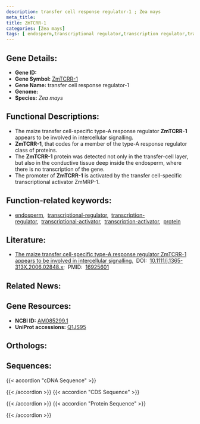 ```yaml
---
description: transfer cell response regulator-1 ; Zea mays
meta_title:
title: ZmTCRR-1
categories: [Zea mays]
tags: [ endosperm,transcriptional regulator,transcription regulator,transcriptional activator,transcription activator,protein ]
---
```


## Gene Details:
- **Gene ID:** []()
- **Gene Symbol:** <u>ZmTCRR-1</u>
- **Gene Name:** transfer cell response regulator-1
- **Genome:** []()
- **Species:** *Zea mays*

## Functional Descriptions:
   - The maize transfer cell-specific type-A response regulator **ZmTCRR-1** appears to be involved in intercellular signalling.
   - **ZmTCRR-1**, that codes for a member of the type-A response regulator class of proteins.
   - The **ZmTCRR-1** protein was detected not only in the transfer-cell layer, but also in the conductive tissue deep inside the endosperm, where there is no transcription of the gene.
   - The promoter of **ZmTCRR-1** is activated by the transfer cell-specific transcriptional activator ZmMRP-1.

## Function-related keywords:
   - [endosperm](/tags/endosperm/),&nbsp;&nbsp;[transcriptional-regulator](/tags/transcriptional-regulator/),&nbsp;&nbsp;[transcription-regulator](/tags/transcription-regulator/),&nbsp;&nbsp;[transcriptional-activator](/tags/transcriptional-activator/),&nbsp;&nbsp;[transcription-activator](/tags/transcription-activator/),&nbsp;&nbsp;[protein](/tags/protein/)

## Literature:
   - [The maize transfer cell-specific type-A response regulator ZmTCRR-1 appears to be involved in intercellular signalling.](https://doi.org/10.1111/j.1365-313X.2006.02848.x)&nbsp;&nbsp;DOI:&nbsp;&nbsp;[10.1111/j.1365-313X.2006.02848.x](https://doi.org/10.1111/j.1365-313X.2006.02848.x);&nbsp;&nbsp;PMID:&nbsp;&nbsp;[16925601](https://pubmed.ncbi.nlm.nih.gov/16925601/)

## Related News:

## Gene Resources:
- **NCBI ID:**  [AM085299.1](https://www.ncbi.nlm.nih.gov/gene/?term=AM085299.1)
- **UniProt accessions:**  [Q1JS95](https://www.uniprot.org/uniprotkb/Q1JS95/entry)

## Orthologs:

## Sequences:
{{< accordion "cDNA Sequence" >}}

{{< /accordion >}}
{{< accordion "CDS Sequence" >}}

{{< /accordion >}}
{{< accordion "Protein Sequence" >}}

{{< /accordion >}}
